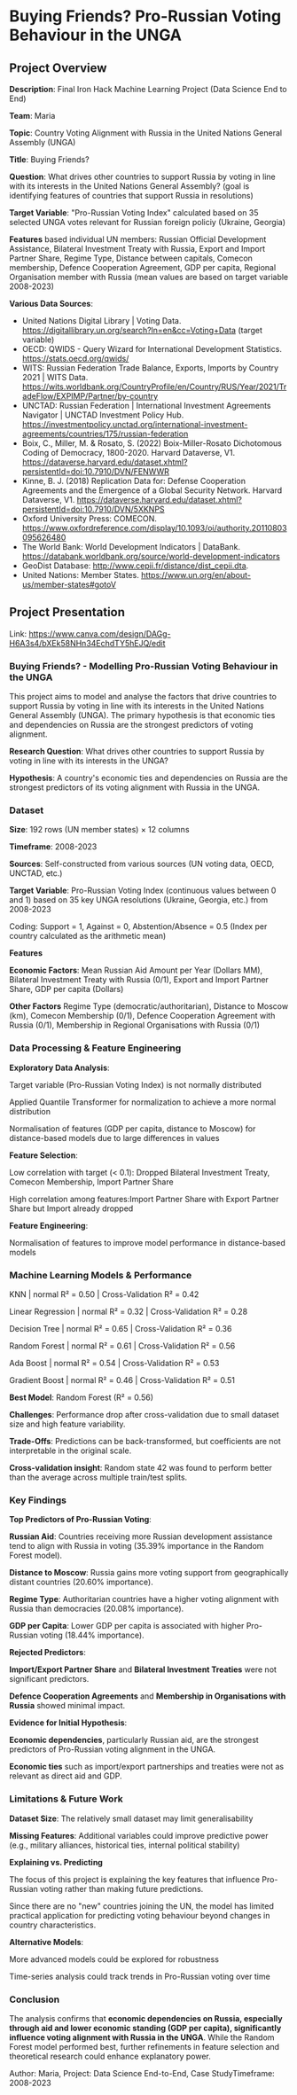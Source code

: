 # Buying Friends? Pro-Russian Voting Behaviour in the UNGA

## Project Overview

**Description**: Final Iron Hack Machine Learning Project (Data Science End to End)

**Team**: Maria

**Topic**: Country Voting Alignment with Russia in the United Nations General Assembly (UNGA)

**Title**: Buying Friends?

**Question**: What drives other countries to support Russia by voting in line with its interests in the United Nations General Assembly? (goal is identifying features of countries that support Russia in resolutions)

**Target Variable**: "Pro-Russian Voting Index" calculated based on 35 selected UNGA votes relevant for Russian foreign policiy (Ukraine, Georgia)

**Features** based individual UN members: Russian Official Development Assistance, Bilateral Investment Treaty with Russia, Export and Import Partner Share, Regime Type, Distance between capitals, Comecon membership, Defence Cooperation Agreement, GDP per capita, Regional Organisation member with Russia (mean values are based on target variable 2008-2023) 

**Various Data Sources**: 
- United Nations Digital Library | Voting Data. https://digitallibrary.un.org/search?ln=en&cc=Voting+Data (target variable)
- OECD: QWIDS - Query Wizard for International Development Statistics. https://stats.oecd.org/qwids/
- WITS: Russian Federation Trade Balance, Exports, Imports by Country 2021 | WITS Data. https://wits.worldbank.org/CountryProfile/en/Country/RUS/Year/2021/TradeFlow/EXPIMP/Partner/by-country
- UNCTAD: Russian Federation | International Investment Agreements Navigator | UNCTAD Investment Policy Hub. https://investmentpolicy.unctad.org/international-investment-agreements/countries/175/russian-federation
- Boix, C., Miller, M. & Rosato, S. (2022) Boix-Miller-Rosato Dichotomous Coding of Democracy, 1800-2020. Harvard Dataverse, V1. https://dataverse.harvard.edu/dataset.xhtml?persistentId=doi:10.7910/DVN/FENWWR
- Kinne, B. J. (2018) Replication Data for: Defense Cooperation Agreements and the Emergence of a Global Security Network. Harvard Dataverse, V1. https://dataverse.harvard.edu/dataset.xhtml?persistentId=doi:10.7910/DVN/5XKNPS
- Oxford University Press: COMECON. https://www.oxfordreference.com/display/10.1093/oi/authority.20110803095626480
- The World Bank: World Development Indicators | DataBank. https://databank.worldbank.org/source/world-development-indicators
- GeoDist Database: http://www.cepii.fr/distance/dist_cepii.dta.
- United Nations: Member States. https://www.un.org/en/about-us/member-states#gotoV

## Project Presentation

Link: https://www.canva.com/design/DAGg-H6A3s4/bXEk58NHn34EchdTY5hEJQ/edit 


### Buying Friends? - Modelling Pro-Russian Voting Behaviour in the UNGA

This project aims to model and analyse the factors that drive countries to support Russia by voting in line with its interests in the United Nations General Assembly (UNGA). The primary hypothesis is that economic ties and dependencies on Russia are the strongest predictors of voting alignment.

**Research Question**: What drives other countries to support Russia by voting in line with its interests in the UNGA?

**Hypothesis**: A country's economic ties and dependencies on Russia are the strongest predictors of its voting alignment with Russia in the UNGA.


### Dataset

**Size**: 192 rows (UN member states) × 12 columns

**Timeframe**: 2008-2023

**Sources**: Self-constructed from various sources (UN voting data, OECD, UNCTAD, etc.)

**Target Variable**: Pro-Russian Voting Index (continuous values between 0 and 1) based on 35 key UNGA resolutions (Ukraine, Georgia, etc.) from 2008-2023

Coding: Support = 1, Against = 0, Abstention/Absence = 0.5 (Index per country calculated as the arithmetic mean)

**Features**

**Economic Factors**: Mean Russian Aid Amount per Year (Dollars MM), Bilateral Investment Treaty with Russia (0/1), Export and Import Partner Share, GDP per capita (Dollars)

**Other Factors** Regime Type (democratic/authoritarian), Distance to Moscow (km), Comecon Membership (0/1), Defence Cooperation Agreement with Russia (0/1), Membership in Regional Organisations with Russia (0/1)


### Data Processing & Feature Engineering

**Exploratory Data Analysis**:

Target variable (Pro-Russian Voting Index) is not normally distributed

Applied Quantile Transformer for normalization to achieve a more normal distribution

Normalisation of features (GDP per capita, distance to Moscow) for distance-based models due to large differences in values

**Feature Selection**:

Low correlation with target (< 0.1): Dropped Bilateral Investment Treaty, Comecon Membership, Import Partner Share

High correlation among features:Import Partner Share with Export Partner Share but Import already dropped 

**Feature Engineering**:

Normalisation of features to improve model performance in distance-based models


### Machine Learning Models & Performance

KNN | normal R² = 0.50 | Cross-Validation R² = 0.42

Linear Regression | normal R² = 0.32 | Cross-Validation R² = 0.28

Decision Tree | normal R² = 0.65 | Cross-Validation R² = 0.36

Random Forest | normal R² = 0.61 | Cross-Validation R² = 0.56 

Ada Boost | normal R² = 0.54 | Cross-Validation R² = 0.53

Gradient Boost | normal R² = 0.46 | Cross-Validation R² = 0.51

**Best Model**: Random Forest (R² = 0.56)

**Challenges**: Performance drop after cross-validation due to small dataset size and high feature variability.

**Trade-Offs**: Predictions can be back-transformed, but coefficients are not interpretable in the original scale.

**Cross-validation insight**: Random state 42 was found to perform better than the average across multiple train/test splits.


### Key Findings

**Top Predictors of Pro-Russian Voting**:

**Russian Aid**: Countries receiving more Russian development assistance tend to align with Russia in voting (35.39% importance in the Random Forest model).

**Distance to Moscow**: Russia gains more voting support from geographically distant countries (20.60% importance).

**Regime Type**: Authoritarian countries have a higher voting alignment with Russia than democracies (20.08% importance).

**GDP per Capita**: Lower GDP per capita is associated with higher Pro-Russian voting (18.44% importance).

**Rejected Predictors**:

**Import/Export Partner Share** and **Bilateral Investment Treaties** were not significant predictors.

**Defence Cooperation Agreements** and **Membership in Organisations with Russia** showed minimal impact.

**Evidence for Initial Hypothesis**:

**Economic dependencies**, particularly Russian aid, are the strongest predictors of Pro-Russian voting alignment in the UNGA.

**Economic ties** such as import/export partnerships and treaties were not as relevant as direct aid and GDP.


### Limitations & Future Work

**Dataset Size**: The relatively small dataset may limit generalisability

**Missing Features**: Additional variables could improve predictive power (e.g., military alliances, historical ties, internal political stability)

**Explaining vs. Predicting**

The focus of this project is explaining the key features that influence Pro-Russian voting rather than making future predictions.

Since there are no "new" countries joining the UN, the model has limited practical application for predicting voting behaviour beyond changes in country characteristics.

**Alternative Models**:

More advanced models could be explored for robustness

Time-series analysis could track trends in Pro-Russian voting over time


### Conclusion

The analysis confirms that **economic dependencies on Russia, especially through aid and lower economic standing (GDP per capita), significantly influence voting alignment with Russia in the UNGA**. While the Random Forest model performed best, further refinements in feature selection and theoretical research could enhance explanatory power.

Author: Maria,
Project: Data Science End-to-End, 
Case StudyTimeframe: 2008-2023
